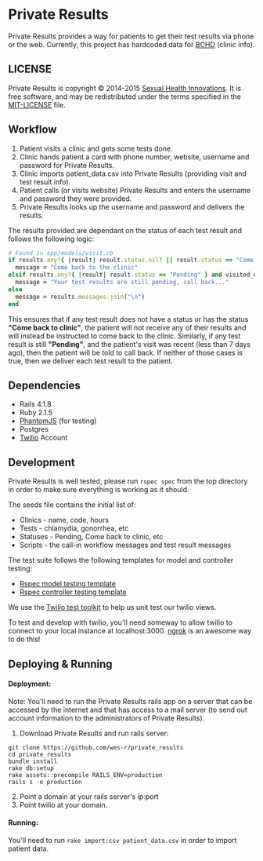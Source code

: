 # Private Results
Private Results provides a way for patients to get their test results via phone or the web. Currently, this project has hardcoded data for [BCHD](http://health.baltimorecity.gov/) (clinic info).

## LICENSE
Private Results is copyright © 2014-2015 [Sexual Health Innovations](http://www.sexualhealthinnovations.org/). It is free software, and may be redistributed under the terms specified in the [MIT-LICENSE](MIT-LICENSE.md) file.

## Workflow
1. Patient visits a clinic and gets some tests done.
2. Clinic hands patient a card with phone number, website, username and password for Private Results.
3. Clinic imports patient_data.csv into Private Results (providing visit and test result info).
4. Patient calls (or visits website) Private Results and enters the username and password they were provided.
5. Private Results looks up the username and password and delivers the results.

The results provided are dependant on the status of each test result and follows the following logic:
```ruby
# Found in app/models/visit.rb
if results.any?{ |result| result.status.nil? || result.status == "Come back to clinic" }
  message = "Come back to the clinic"
elsif results.any?{ |result| result.status == "Pending" } and visited_on > 7.days.ago
  message = "Your test results are still pending, call back..."
else
  message = results.messages.join("\n")
end
```

This ensures that if any test result does not have a status or has the status **"Come back to clinic"**,
the patient will not receive any of their results and will instead be instructed to come back to the clinic.
Similarly, if any test result is still **"Pending"**, and the patient's visit was recent (less than 7 days ago),
then the patient will be told to call back. If neither of those cases is true, then we deliver each test result to the patient.


## Dependencies
* Rails 4.1.8
* Ruby 2.1.5
* [PhantomJS](https://github.com/teampoltergeist/poltergeist#installing-phantomjs) (for testing)
* Postgres
* [Twilio](https://twilio.com/) Account


## Development
Private Results is well tested, please run `rspec spec` from the top directory in order to make sure everything is working as it should.

The seeds file contains the initial list of:
* Clinics - name, code, hours
* Tests - chlamydia, gonorrhea, etc
* Statuses - Pending, Come back to clinic, etc
* Scripts - the call-in workflow messages and test result messages 

The test suite follows the following templates for model and controller testing:
* [Rspec model testing template](https://gist.github.com/kyletcarlson/6234923)
* [Rspec controller testing template](https://gist.github.com/eliotsykes/5b71277b0813fbc0df56)

We use the [Twilio test toolkit](https://www.twilio.com/blog/2012/10/twilio-test-toolkit.html) to help us unit test our twilio views.

To test and develop with twilio, you'll need someway to allow twilio to connect to your local instance at localhost:3000. 
[ngrok](https://ngrok.com/) is an awesome way to do this!


## Deploying & Running
#### Deployment:
Note: You'll need to run the Private Results rails app on a server that can be accessed by the internet and that has access to a mail server (to send out account information to the administrators of Private Results).

1. Download Private Results and run rails server:
```
git clone https://github.com/wes-r/private_results
cd private_results
bundle install
rake db:setup
rake assets::precompile RAILS_ENV=production
rails s -e production
```
2. Point a domain at your rails server's ip:port
3. Point twilio at your domain.

#### Running:
You'll need to run `rake import:csv patient_data.csv` in order to import patient data.
